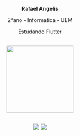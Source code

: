 <div align="center">
  <p><strong>Rafael Angelis</strong></p>
  <p>2°ano - Informática - UEM</p>
  <p>Estudando Flutter</p>
</div>

##

<div align="center">
  <a href="https://github.com/angelisrafael">
  <img height="180em" src="https://github-readme-stats.vercel.app/api/top-langs/?username=angelisrafael&layout=compact&langs_count=7&theme=dark"/>
</div>

##

<div align="center">
<a href="https://www.linkedin.com/in/rafael-angelis-7620191a1"><img src="https://img.shields.io/badge/LinkedIn-0077B5?style=for-the-badge&logo=linkedin&logoColor=white" target="_blank"></a>
<a href = "mailto:angelisrafaelzz@gmail.com"><img src="https://img.shields.io/badge/-Gmail-%23333?style=for-the-badge&logo=gmail&logoColor=white" target ="_blank"></a>
</div>
